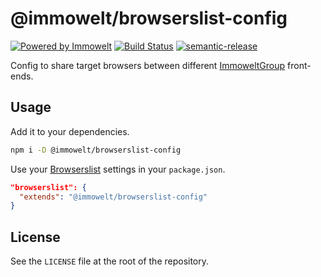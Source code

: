 # @immowelt/browserslist-config

[![Powered by Immowelt](https://img.shields.io/badge/powered%20by-immowelt-yellow.svg?colorB=ffb200)](https://stackshare.io/immowelt-group/)
[![Build Status](https://travis-ci.org/ImmoweltGroup/browserslist-config.svg?branch=master)](https://travis-ci.org/ImmoweltGroup/browserslist-config)
[![semantic-release](https://img.shields.io/badge/%20%20%F0%9F%93%A6%F0%9F%9A%80-semantic--release-e10079.svg)](https://github.com/semantic-release/semantic-release)

Config to share target browsers between different [ImmoweltGroup](https://github.com/ImmoweltGroup) front-ends.

## Usage

Add it to your dependencies.

```bash
npm i -D @immowelt/browserslist-config
```

Use your [Browserslist](https://github.com/browserslist/browserslist#shareable-configs) settings in your `package.json`.

```json
"browserslist": {
  "extends": "@immowelt/browserslist-config"
}
```

## License

See the `LICENSE` file at the root of the repository.

